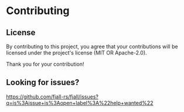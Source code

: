 # Contributing

## License

By contributing to this project, you agree that your contributions will be licensed under the project's license (MIT OR Apache-2.0).

Thank you for your contribution!

## Looking for issues?

https://github.com/fjall-rs/fjall/issues?q=is%3Aissue+is%3Aopen+label%3A%22help+wanted%22

